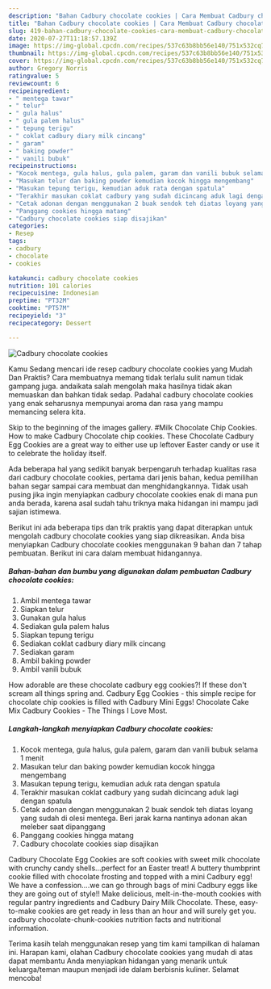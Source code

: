 ```yaml
---
description: "Bahan Cadbury chocolate cookies | Cara Membuat Cadbury chocolate cookies Yang Paling Enak"
title: "Bahan Cadbury chocolate cookies | Cara Membuat Cadbury chocolate cookies Yang Paling Enak"
slug: 419-bahan-cadbury-chocolate-cookies-cara-membuat-cadbury-chocolate-cookies-yang-paling-enak
date: 2020-07-27T11:18:57.139Z
image: https://img-global.cpcdn.com/recipes/537c63b8bb56e140/751x532cq70/cadbury-chocolate-cookies-foto-resep-utama.jpg
thumbnail: https://img-global.cpcdn.com/recipes/537c63b8bb56e140/751x532cq70/cadbury-chocolate-cookies-foto-resep-utama.jpg
cover: https://img-global.cpcdn.com/recipes/537c63b8bb56e140/751x532cq70/cadbury-chocolate-cookies-foto-resep-utama.jpg
author: Gregory Norris
ratingvalue: 5
reviewcount: 6
recipeingredient:
- " mentega tawar"
- " telur"
- " gula halus"
- " gula palem halus"
- " tepung terigu"
- " coklat cadbury diary milk cincang"
- " garam"
- " baking powder"
- " vanili bubuk"
recipeinstructions:
- "Kocok mentega, gula halus, gula palem, garam dan vanili bubuk selama 1 menit"
- "Masukan telur dan baking powder kemudian kocok hingga mengembang"
- "Masukan tepung terigu, kemudian aduk rata dengan spatula"
- "Terakhir masukan coklat cadbury yang sudah dicincang aduk lagi dengan spatula"
- "Cetak adonan dengan menggunakan 2 buak sendok teh diatas loyang yang sudah di olesi mentega. Beri jarak karna nantinya adonan akan meleber saat dipanggang"
- "Panggang cookies hingga matang"
- "Cadbury chocolate cookies siap disajikan"
categories:
- Resep
tags:
- cadbury
- chocolate
- cookies

katakunci: cadbury chocolate cookies 
nutrition: 101 calories
recipecuisine: Indonesian
preptime: "PT32M"
cooktime: "PT57M"
recipeyield: "3"
recipecategory: Dessert

---
```



![Cadbury chocolate cookies](https://img-global.cpcdn.com/recipes/537c63b8bb56e140/751x532cq70/cadbury-chocolate-cookies-foto-resep-utama.jpg)

Kamu Sedang mencari ide resep cadbury chocolate cookies yang Mudah Dan Praktis? Cara membuatnya memang tidak terlalu sulit namun tidak gampang juga. andaikata salah mengolah maka hasilnya tidak akan memuaskan dan bahkan tidak sedap. Padahal cadbury chocolate cookies yang enak seharusnya mempunyai aroma dan rasa yang mampu memancing selera kita.

Skip to the beginning of the images gallery. #Milk Chocolate Chip Cookies. How to make Cadbury Chocolate chip cookies. These Chocolate Cadbury Egg Cookies are a great way to either use up leftover Easter candy or use it to celebrate the holiday itself.

Ada beberapa hal yang sedikit banyak berpengaruh terhadap kualitas rasa dari cadbury chocolate cookies, pertama dari jenis bahan, kedua pemilihan bahan segar sampai cara membuat dan menghidangkannya. Tidak usah pusing jika ingin menyiapkan cadbury chocolate cookies enak di mana pun anda berada, karena asal sudah tahu triknya maka hidangan ini mampu jadi sajian istimewa.


Berikut ini ada beberapa tips dan trik praktis yang dapat diterapkan untuk mengolah cadbury chocolate cookies yang siap dikreasikan. Anda bisa menyiapkan Cadbury chocolate cookies menggunakan 9 bahan dan 7 tahap pembuatan. Berikut ini cara dalam membuat hidangannya.

<!--inarticleads1-->

##### Bahan-bahan dan bumbu yang digunakan dalam pembuatan Cadbury chocolate cookies:

1. Ambil  mentega tawar
1. Siapkan  telur
1. Gunakan  gula halus
1. Sediakan  gula palem halus
1. Siapkan  tepung terigu
1. Sediakan  coklat cadbury diary milk cincang
1. Sediakan  garam
1. Ambil  baking powder
1. Ambil  vanili bubuk


How adorable are these chocolate cadbury egg cookies?! If these don&#39;t scream all things spring and. Cadbury Egg Cookies - this simple recipe for chocolate chip cookies is filled with Cadbury Mini Eggs! Chocolate Cake Mix Cadbury Cookies - The Things I Love Most. 

<!--inarticleads2-->

##### Langkah-langkah menyiapkan Cadbury chocolate cookies:

1. Kocok mentega, gula halus, gula palem, garam dan vanili bubuk selama 1 menit
1. Masukan telur dan baking powder kemudian kocok hingga mengembang
1. Masukan tepung terigu, kemudian aduk rata dengan spatula
1. Terakhir masukan coklat cadbury yang sudah dicincang aduk lagi dengan spatula
1. Cetak adonan dengan menggunakan 2 buak sendok teh diatas loyang yang sudah di olesi mentega. Beri jarak karna nantinya adonan akan meleber saat dipanggang
1. Panggang cookies hingga matang
1. Cadbury chocolate cookies siap disajikan


Cadbury Chocolate Egg Cookies are soft cookies with sweet milk chocolate with crunchy candy shells…perfect for an Easter treat! A buttery thumbprint cookie filled with chocolate frosting and topped with a mini Cadbury egg! We have a confession….we can go through bags of mini Cadbury eggs like they are going out of style!! Make delicious, melt-in-the-mouth cookies with regular pantry ingredients and Cadbury Dairy Milk Chocolate. These, easy-to-make cookies are get ready in less than an hour and will surely get you. cadbury chocolate-chunk-cookies nutrition facts and nutritional information. 

Terima kasih telah menggunakan resep yang tim kami tampilkan di halaman ini. Harapan kami, olahan Cadbury chocolate cookies yang mudah di atas dapat membantu Anda menyiapkan hidangan yang menarik untuk keluarga/teman maupun menjadi ide dalam berbisnis kuliner. Selamat mencoba!
